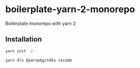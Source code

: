 # boilerplate-yarn-2-monorepo

Boilerplate monorepo with yarn 2

## Installation

```bash
yarn init -2

yarn dlx @yarnpkg/sdks vscode
```
